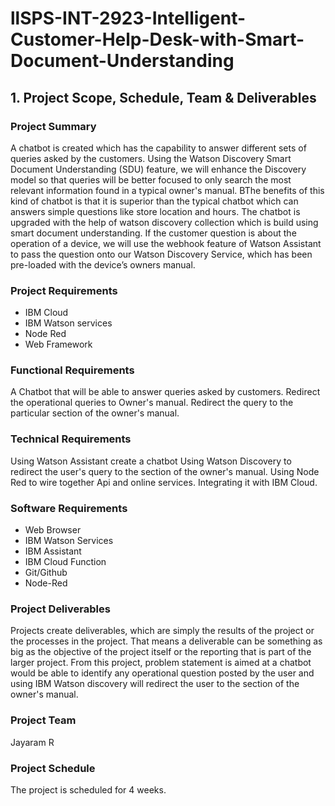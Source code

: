 # llSPS-INT-2923-Intelligent-Customer-Help-Desk-with-Smart-Document-Understanding


## 1. Project Scope, Schedule, Team & Deliverables
 
### Project Summary

A chatbot is created which has the capability to answer different sets of queries asked by the customers. Using the Watson Discovery Smart Document Understanding (SDU) feature, we will enhance the Discovery model so that queries will be better focused to only search the most relevant information found in a typical owner's manual. 
BThe benefits of this kind of chatbot is that it is superior than the typical chatbot which can answers simple questions like store location and hours. The chatbot is upgraded with the help of watson discovery collection which is build using smart document understanding.
If the customer question is about the operation of a device, we will use the webhook feature of Watson Assistant to pass the question onto our Watson Discovery Service, which has been pre-loaded with the device’s owners manual.

### Project Requirements

- IBM Cloud
- IBM Watson services
- Node Red
- Web Framework

### Functional Requirements

A Chatbot that will be able to answer queries asked by customers.
Redirect the operational queries to Owner's manual. 
Redirect the query to the particular section of the owner's manual.

### Technical Requirements

Using Watson Assistant create a chatbot
Using Watson Discovery to redirect the user's query to the section of the owner's manual.
Using Node Red to wire together Api and online services.
Integrating it with IBM Cloud.

### Software Requirements

- Web Browser
- IBM Watson Services
- IBM Assistant
- IBM Cloud Function
- Git/Github
- Node-Red

### Project Deliverables
 
Projects create deliverables, which are simply the results of the project or the processes in the project. That means a deliverable can be something as big as the objective of the project itself or the reporting that is part of the larger project.
From this project, problem statement is aimed at a chatbot would be able to identify any operational question posted by the user and using IBM Watson discovery will redirect the user to the  section of the owner's manual.

### Project Team
 
Jayaram R
 
### Project Schedule
 
The project is scheduled for 4 weeks.
